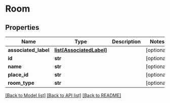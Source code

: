 # Room

## Properties
Name | Type | Description | Notes
------------ | ------------- | ------------- | -------------
**associated_label** | [**list[AssociatedLabel]**](AssociatedLabel.md) |  | [optional] 
**id** | **str** |  | [optional] 
**name** | **str** |  | [optional] 
**place_id** | **str** |  | [optional] 
**room_type** | **str** |  | [optional] 

[[Back to Model list]](../README.md#documentation-for-models) [[Back to API list]](../README.md#documentation-for-api-endpoints) [[Back to README]](../README.md)


